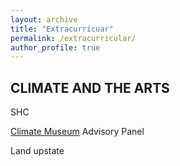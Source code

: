 ```yaml
---
layout: archive
title: "Extracurricuar"
permalink: /extracurricular/
author_profile: true
---
```


## CLIMATE AND THE ARTS

SHC

[Climate Museum](https://www.climatemuseum.org/) Advisory Panel

Land upstate
